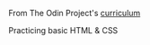 From The Odin Project's [curriculum](http://www.theodinproject.com/courses/web-development-101/lessons/html-css)

Practicing basic HTML & CSS
